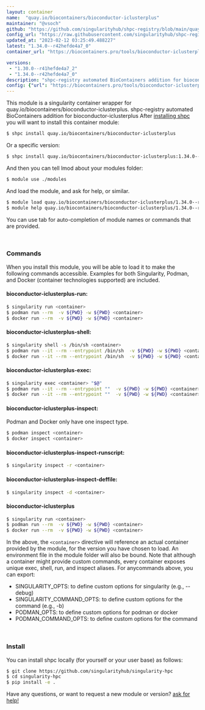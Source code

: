```yaml
---
layout: container
name:  "quay.io/biocontainers/bioconductor-iclusterplus"
maintainer: "@vsoch"
github: "https://github.com/singularityhub/shpc-registry/blob/main/quay.io/biocontainers/bioconductor-iclusterplus/container.yaml"
config_url: "https://raw.githubusercontent.com/singularityhub/shpc-registry/main/quay.io/biocontainers/bioconductor-iclusterplus/container.yaml"
updated_at: "2023-02-12 03:25:49.488227"
latest: "1.34.0--r42hefde4a7_0"
container_url: "https://biocontainers.pro/tools/bioconductor-iclusterplus"

versions:
 - "1.30.0--r41hefde4a7_2"
 - "1.34.0--r42hefde4a7_0"
description: "shpc-registry automated BioContainers addition for bioconductor-iclusterplus"
config: {"url": "https://biocontainers.pro/tools/bioconductor-iclusterplus", "maintainer": "@vsoch", "description": "shpc-registry automated BioContainers addition for bioconductor-iclusterplus", "latest": {"1.34.0--r42hefde4a7_0": "sha256:4ad61718c3a05ec8992d4d438cda81d21ee451a839ca3312fa2b1a9fe73e8e26"}, "tags": {"1.30.0--r41hefde4a7_2": "sha256:86cc817102ee51e101abc5a61c7585e9516aa1b36eae3a4c85a9d6e8960d59f4", "1.34.0--r42hefde4a7_0": "sha256:4ad61718c3a05ec8992d4d438cda81d21ee451a839ca3312fa2b1a9fe73e8e26"}, "docker": "quay.io/biocontainers/bioconductor-iclusterplus"}
---
```


This module is a singularity container wrapper for quay.io/biocontainers/bioconductor-iclusterplus.
shpc-registry automated BioContainers addition for bioconductor-iclusterplus
After [installing shpc](#install) you will want to install this container module:


```bash
$ shpc install quay.io/biocontainers/bioconductor-iclusterplus
```

Or a specific version:

```bash
$ shpc install quay.io/biocontainers/bioconductor-iclusterplus:1.34.0--r42hefde4a7_0
```

And then you can tell lmod about your modules folder:

```bash
$ module use ./modules
```

And load the module, and ask for help, or similar.

```bash
$ module load quay.io/biocontainers/bioconductor-iclusterplus/1.34.0--r42hefde4a7_0
$ module help quay.io/biocontainers/bioconductor-iclusterplus/1.34.0--r42hefde4a7_0
```

You can use tab for auto-completion of module names or commands that are provided.

<br>

### Commands

When you install this module, you will be able to load it to make the following commands accessible.
Examples for both Singularity, Podman, and Docker (container technologies supported) are included.

#### bioconductor-iclusterplus-run:

```bash
$ singularity run <container>
$ podman run --rm  -v ${PWD} -w ${PWD} <container>
$ docker run --rm  -v ${PWD} -w ${PWD} <container>
```

#### bioconductor-iclusterplus-shell:

```bash
$ singularity shell -s /bin/sh <container>
$ podman run --it --rm --entrypoint /bin/sh  -v ${PWD} -w ${PWD} <container>
$ docker run --it --rm --entrypoint /bin/sh  -v ${PWD} -w ${PWD} <container>
```

#### bioconductor-iclusterplus-exec:

```bash
$ singularity exec <container> "$@"
$ podman run --it --rm --entrypoint ""  -v ${PWD} -w ${PWD} <container> "$@"
$ docker run --it --rm --entrypoint ""  -v ${PWD} -w ${PWD} <container> "$@"
```

#### bioconductor-iclusterplus-inspect:

Podman and Docker only have one inspect type.

```bash
$ podman inspect <container>
$ docker inspect <container>
```

#### bioconductor-iclusterplus-inspect-runscript:

```bash
$ singularity inspect -r <container>
```

#### bioconductor-iclusterplus-inspect-deffile:

```bash
$ singularity inspect -d <container>
```



#### bioconductor-iclusterplus

```bash
$ singularity run <container>
$ podman run --rm  -v ${PWD} -w ${PWD} <container>
$ docker run --rm  -v ${PWD} -w ${PWD} <container>
```


In the above, the `<container>` directive will reference an actual container provided
by the module, for the version you have chosen to load. An environment file in the
module folder will also be bound. Note that although a container
might provide custom commands, every container exposes unique exec, shell, run, and
inspect aliases. For anycommands above, you can export:

 - SINGULARITY_OPTS: to define custom options for singularity (e.g., --debug)
 - SINGULARITY_COMMAND_OPTS: to define custom options for the command (e.g., -b)
 - PODMAN_OPTS: to define custom options for podman or docker
 - PODMAN_COMMAND_OPTS: to define custom options for the command

<br>

### Install

You can install shpc locally (for yourself or your user base) as follows:

```bash
$ git clone https://github.com/singularityhub/singularity-hpc
$ cd singularity-hpc
$ pip install -e .
```

Have any questions, or want to request a new module or version? [ask for help!](https://github.com/singularityhub/singularity-hpc/issues)